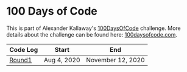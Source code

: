 # 100 Days of Code

This is part of Alexander Kallaway's [100DaysOfCode](https://github.com/Kallaway/100-days-of-code "the official repo") challenge. More details about the challenge can be found here: [100daysofcode.com](http://100daysofcode.com/ "100daysofcode.com").

| Code Log          | Start       | End               |
| ----------------- | ----------- | ----------------- |
| [Round1](log1.md) | Aug 4, 2020 | November 12, 2020 |
